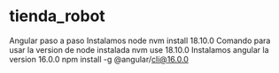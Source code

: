# tienda_robot
Angular paso a paso
Instalamos node 
nvm install 18.10.0
Comando para usar la version de node instalada
nvm use 18.10.0
Instalamos angular la version 16.0.0
npm install -g @angular/cli@16.0.0
   